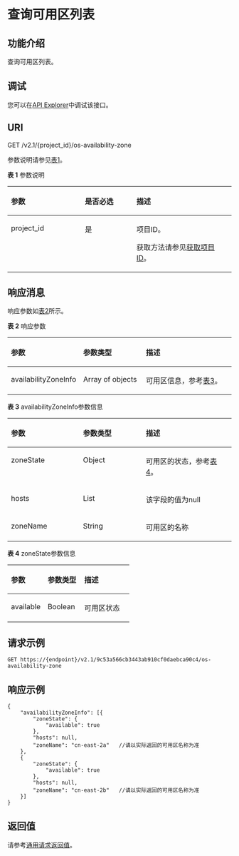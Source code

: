# 查询可用区列表<a name="ecs_03_1801"></a>

## 功能介绍<a name="zh-cn_topic_0057973206_section60955817"></a>

查询可用区列表。

## 调试<a name="section926243314015"></a>

您可以在[API Explorer](https://apiexplorer.developer.huaweicloud.com/apiexplorer/doc?product=ECS&api=NovaListAvailabilityZones)中调试该接口。

## URI<a name="zh-cn_topic_0057973206_section11731442"></a>

GET /v2.1/\{project\_id\}/os-availability-zone

参数说明请参见[表1](#zh-cn_topic_0057973206_table2814978410562)。

**表 1**  参数说明

<a name="zh-cn_topic_0057973206_table2814978410562"></a>
<table><thead align="left"><tr id="zh-cn_topic_0057973206_row4149654710562"><th class="cellrowborder" valign="top" width="33%" id="mcps1.2.4.1.1"><p id="p5187119"><a name="p5187119"></a><a name="p5187119"></a>参数</p>
</th>
<th class="cellrowborder" valign="top" width="23%" id="mcps1.2.4.1.2"><p id="p17503500"><a name="p17503500"></a><a name="p17503500"></a>是否必选</p>
</th>
<th class="cellrowborder" valign="top" width="44%" id="mcps1.2.4.1.3"><p id="p8497414"><a name="p8497414"></a><a name="p8497414"></a>描述</p>
</th>
</tr>
</thead>
<tbody><tr id="zh-cn_topic_0057973206_row3491217610562"><td class="cellrowborder" valign="top" width="33%" headers="mcps1.2.4.1.1 "><p id="zh-cn_topic_0057973206_p931403110562"><a name="zh-cn_topic_0057973206_p931403110562"></a><a name="zh-cn_topic_0057973206_p931403110562"></a>project_id</p>
</td>
<td class="cellrowborder" valign="top" width="23%" headers="mcps1.2.4.1.2 "><p id="zh-cn_topic_0057973206_p1623904210562"><a name="zh-cn_topic_0057973206_p1623904210562"></a><a name="zh-cn_topic_0057973206_p1623904210562"></a>是</p>
</td>
<td class="cellrowborder" valign="top" width="44%" headers="mcps1.2.4.1.3 "><p id="p37593705"><a name="p37593705"></a><a name="p37593705"></a>项目ID。</p>
<p id="p1180512217438"><a name="p1180512217438"></a><a name="p1180512217438"></a>获取方法请参见<a href="获取项目ID.md">获取项目ID</a>。</p>
</td>
</tr>
</tbody>
</table>

## 响应消息<a name="zh-cn_topic_0057973206_section63234676"></a>

响应参数如[表2](#zh-cn_topic_0057973206_table34970028)所示。

**表 2**  响应参数

<a name="zh-cn_topic_0057973206_table34970028"></a>
<table><thead align="left"><tr id="zh-cn_topic_0057973206_row39112085"><th class="cellrowborder" valign="top" width="32.186781321867805%" id="mcps1.2.4.1.1"><p id="zh-cn_topic_0057972670_p57733603"><a name="zh-cn_topic_0057972670_p57733603"></a><a name="zh-cn_topic_0057972670_p57733603"></a>参数</p>
</th>
<th class="cellrowborder" valign="top" width="27.997200279972002%" id="mcps1.2.4.1.2"><p id="zh-cn_topic_0057972670_p45910260"><a name="zh-cn_topic_0057972670_p45910260"></a><a name="zh-cn_topic_0057972670_p45910260"></a>参数类型</p>
</th>
<th class="cellrowborder" valign="top" width="39.816018398160175%" id="mcps1.2.4.1.3"><p id="zh-cn_topic_0057972670_p32634650"><a name="zh-cn_topic_0057972670_p32634650"></a><a name="zh-cn_topic_0057972670_p32634650"></a>描述</p>
</th>
</tr>
</thead>
<tbody><tr id="zh-cn_topic_0057973206_row37957477"><td class="cellrowborder" valign="top" width="32.186781321867805%" headers="mcps1.2.4.1.1 "><p id="zh-cn_topic_0057973206_p54656798"><a name="zh-cn_topic_0057973206_p54656798"></a><a name="zh-cn_topic_0057973206_p54656798"></a>availabilityZoneInfo</p>
</td>
<td class="cellrowborder" valign="top" width="27.997200279972002%" headers="mcps1.2.4.1.2 "><p id="zh-cn_topic_0057973206_p65124552"><a name="zh-cn_topic_0057973206_p65124552"></a><a name="zh-cn_topic_0057973206_p65124552"></a>Array of objects</p>
</td>
<td class="cellrowborder" valign="top" width="39.816018398160175%" headers="mcps1.2.4.1.3 "><p id="zh-cn_topic_0057973206_p54030"><a name="zh-cn_topic_0057973206_p54030"></a><a name="zh-cn_topic_0057973206_p54030"></a>可用区信息，参考<a href="#zh-cn_topic_0057973206_table4376441">表3</a>。</p>
</td>
</tr>
</tbody>
</table>

**表 3**  availabilityZoneInfo参数信息

<a name="zh-cn_topic_0057973206_table4376441"></a>
<table><thead align="left"><tr id="zh-cn_topic_0057973206_row55834932"><th class="cellrowborder" valign="top" width="32.12678732126787%" id="mcps1.2.4.1.1"><p id="p044879102811"><a name="p044879102811"></a><a name="p044879102811"></a>参数</p>
</th>
<th class="cellrowborder" valign="top" width="28.057194280571945%" id="mcps1.2.4.1.2"><p id="p74488912281"><a name="p74488912281"></a><a name="p74488912281"></a>参数类型</p>
</th>
<th class="cellrowborder" valign="top" width="39.81601839816019%" id="mcps1.2.4.1.3"><p id="p846317913288"><a name="p846317913288"></a><a name="p846317913288"></a>描述</p>
</th>
</tr>
</thead>
<tbody><tr id="zh-cn_topic_0057973206_row62745414"><td class="cellrowborder" valign="top" width="32.12678732126787%" headers="mcps1.2.4.1.1 "><p id="zh-cn_topic_0057973206_p49213798"><a name="zh-cn_topic_0057973206_p49213798"></a><a name="zh-cn_topic_0057973206_p49213798"></a>zoneState</p>
</td>
<td class="cellrowborder" valign="top" width="28.057194280571945%" headers="mcps1.2.4.1.2 "><p id="zh-cn_topic_0057973206_p26894719"><a name="zh-cn_topic_0057973206_p26894719"></a><a name="zh-cn_topic_0057973206_p26894719"></a>Object</p>
</td>
<td class="cellrowborder" valign="top" width="39.81601839816019%" headers="mcps1.2.4.1.3 "><p id="zh-cn_topic_0057973206_p27048633"><a name="zh-cn_topic_0057973206_p27048633"></a><a name="zh-cn_topic_0057973206_p27048633"></a>可用区的状态，参考<a href="#zh-cn_topic_0057973206_table37797818">表4</a>。</p>
</td>
</tr>
<tr id="zh-cn_topic_0057973206_row42111108"><td class="cellrowborder" valign="top" width="32.12678732126787%" headers="mcps1.2.4.1.1 "><p id="zh-cn_topic_0057973206_p55556613"><a name="zh-cn_topic_0057973206_p55556613"></a><a name="zh-cn_topic_0057973206_p55556613"></a>hosts</p>
</td>
<td class="cellrowborder" valign="top" width="28.057194280571945%" headers="mcps1.2.4.1.2 "><p id="zh-cn_topic_0057973206_p3791843"><a name="zh-cn_topic_0057973206_p3791843"></a><a name="zh-cn_topic_0057973206_p3791843"></a>List</p>
</td>
<td class="cellrowborder" valign="top" width="39.81601839816019%" headers="mcps1.2.4.1.3 "><p id="zh-cn_topic_0057973206_p48006356"><a name="zh-cn_topic_0057973206_p48006356"></a><a name="zh-cn_topic_0057973206_p48006356"></a>该字段的值为null</p>
</td>
</tr>
<tr id="zh-cn_topic_0057973206_row29404023"><td class="cellrowborder" valign="top" width="32.12678732126787%" headers="mcps1.2.4.1.1 "><p id="zh-cn_topic_0057973206_p32915700"><a name="zh-cn_topic_0057973206_p32915700"></a><a name="zh-cn_topic_0057973206_p32915700"></a>zoneName</p>
</td>
<td class="cellrowborder" valign="top" width="28.057194280571945%" headers="mcps1.2.4.1.2 "><p id="zh-cn_topic_0057973206_p48926033"><a name="zh-cn_topic_0057973206_p48926033"></a><a name="zh-cn_topic_0057973206_p48926033"></a>String</p>
</td>
<td class="cellrowborder" valign="top" width="39.81601839816019%" headers="mcps1.2.4.1.3 "><p id="zh-cn_topic_0057973206_p22007756"><a name="zh-cn_topic_0057973206_p22007756"></a><a name="zh-cn_topic_0057973206_p22007756"></a>可用区的名称</p>
</td>
</tr>
</tbody>
</table>

**表 4**  zoneState参数信息

<a name="zh-cn_topic_0057973206_table37797818"></a>
<table><thead align="left"><tr id="zh-cn_topic_0057973206_row19790066"><th class="cellrowborder" valign="top" width="30.09%" id="mcps1.2.4.1.1"><p id="p19223713172814"><a name="p19223713172814"></a><a name="p19223713172814"></a>参数</p>
</th>
<th class="cellrowborder" valign="top" width="30.09%" id="mcps1.2.4.1.2"><p id="p7223213122812"><a name="p7223213122812"></a><a name="p7223213122812"></a>参数类型</p>
</th>
<th class="cellrowborder" valign="top" width="39.82%" id="mcps1.2.4.1.3"><p id="p17223111314282"><a name="p17223111314282"></a><a name="p17223111314282"></a>描述</p>
</th>
</tr>
</thead>
<tbody><tr id="zh-cn_topic_0057973206_row56786272"><td class="cellrowborder" valign="top" width="30.09%" headers="mcps1.2.4.1.1 "><p id="zh-cn_topic_0057973206_p36285299"><a name="zh-cn_topic_0057973206_p36285299"></a><a name="zh-cn_topic_0057973206_p36285299"></a>available</p>
</td>
<td class="cellrowborder" valign="top" width="30.09%" headers="mcps1.2.4.1.2 "><p id="zh-cn_topic_0057973206_p53428078"><a name="zh-cn_topic_0057973206_p53428078"></a><a name="zh-cn_topic_0057973206_p53428078"></a>Boolean</p>
</td>
<td class="cellrowborder" valign="top" width="39.82%" headers="mcps1.2.4.1.3 "><p id="zh-cn_topic_0057973206_p32026686"><a name="zh-cn_topic_0057973206_p32026686"></a><a name="zh-cn_topic_0057973206_p32026686"></a>可用区状态</p>
</td>
</tr>
</tbody>
</table>

## 请求示例<a name="zh-cn_topic_0057973206_section32241172"></a>

```
GET https://{endpoint}/v2.1/9c53a566cb3443ab910cf0daebca90c4/os-availability-zone
```

## 响应示例<a name="section1728754474111"></a>

```
{
	"availabilityZoneInfo": [{
		"zoneState": {
			"available": true
		},
		"hosts": null,
		"zoneName": "cn-east-2a"   //请以实际返回的可用区名称为准
	},
	{
		"zoneState": {
			"available": true
		},
		"hosts": null,
		"zoneName": "cn-east-2b"   //请以实际返回的可用区名称为准
	}]
}
```

## 返回值<a name="zh-cn_topic_0057973206_ecs_03_0202_section22960139"></a>

请参考[通用请求返回值](通用请求返回值.md)。

